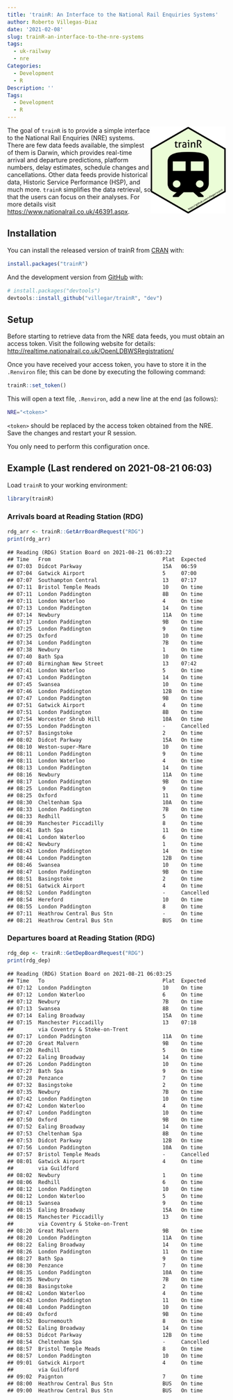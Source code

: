 ```yaml
---
title: 'trainR: An Interface to the National Rail Enquiries Systems'
author: Roberto Villegas-Diaz
date: '2021-02-08'
slug: trainR-an-interface-to-the-nre-systems
tags:
  - uk-railway
  - nre
Categories:
  - Development
  - R
Description: ''
Tags:
  - Development
  - R
---
```


<img src="https://raw.githubusercontent.com/villegar/trainR/main/inst/images/logo.png" alt="logo" align="right" height=200px/>

The goal of `trainR` is to provide a simple interface to the 
National Rail Enquiries (NRE) systems. There are few data feeds 
available, the simplest of them is Darwin, which provides real-time 
arrival and departure predictions, platform numbers, delay estimates, 
schedule changes and cancellations. Other data feeds provide historical 
data, Historic Service Performance (HSP), and much more. `trainR` 
simplifies the data retrieval, so that the users can focus on their 
analyses. For more details visit 
https://www.nationalrail.co.uk/46391.aspx.

## Installation

You can install the released version of trainR from [CRAN](https://CRAN.R-project.org) with:

``` r
install.packages("trainR")
```

And the development version from [GitHub](https://github.com/) with:

``` r
# install.packages("devtools")
devtools::install_github("villegar/trainR", "dev")
```

## Setup
Before starting to retrieve data from the NRE data feeds, you must obtain an access token. 
Visit the following website for details: http://realtime.nationalrail.co.uk/OpenLDBWSRegistration/

Once you have received your access token, you have to store it in the `.Renviron` file; this can be 
done by executing the following command:


```r
trainR::set_token()
```

This will open a text file, `.Renviron`, add a new line at the end (as follows):

```bash
NRE="<token>"
```

`<token>` should be replaced by the access token obtained from the NRE. Save the changes and restart 
your R session.

You only need to perform this configuration once.

## Example (Last rendered on 2021-08-21 06:03)

Load `trainR` to your working environment:

```r
library(trainR)
```

### Arrivals board at Reading Station (RDG)


```r
rdg_arr <- trainR::GetArrBoardRequest("RDG")
print(rdg_arr)
```

```
## Reading (RDG) Station Board on 2021-08-21 06:03:22
## Time   From                                    Plat  Expected
## 07:03  Didcot Parkway                          15A   06:59
## 07:04  Gatwick Airport                         5     07:00
## 07:07  Southampton Central                     13    07:17
## 07:11  Bristol Temple Meads                    10    On time
## 07:11  London Paddington                       8B    On time
## 07:11  London Waterloo                         4     On time
## 07:13  London Paddington                       14    On time
## 07:14  Newbury                                 11A   On time
## 07:17  London Paddington                       9B    On time
## 07:25  London Paddington                       9     On time
## 07:25  Oxford                                  10    On time
## 07:34  London Paddington                       7B    On time
## 07:38  Newbury                                 1     On time
## 07:40  Bath Spa                                10    On time
## 07:40  Birmingham New Street                   13    07:42
## 07:41  London Waterloo                         5     On time
## 07:43  London Paddington                       14    On time
## 07:45  Swansea                                 10    On time
## 07:46  London Paddington                       12B   On time
## 07:47  London Paddington                       9B    On time
## 07:51  Gatwick Airport                         4     On time
## 07:51  London Paddington                       8B    On time
## 07:54  Worcester Shrub Hill                    10A   On time
## 07:55  London Paddington                       -     Cancelled
## 07:57  Basingstoke                             2     On time
## 08:02  Didcot Parkway                          15A   On time
## 08:10  Weston-super-Mare                       10    On time
## 08:11  London Paddington                       9     On time
## 08:11  London Waterloo                         4     On time
## 08:13  London Paddington                       14    On time
## 08:16  Newbury                                 11A   On time
## 08:17  London Paddington                       9B    On time
## 08:25  London Paddington                       9     On time
## 08:25  Oxford                                  11    On time
## 08:30  Cheltenham Spa                          10A   On time
## 08:33  London Paddington                       7B    On time
## 08:33  Redhill                                 5     On time
## 08:39  Manchester Piccadilly                   8     On time
## 08:41  Bath Spa                                11    On time
## 08:41  London Waterloo                         6     On time
## 08:42  Newbury                                 1     On time
## 08:43  London Paddington                       14    On time
## 08:44  London Paddington                       12B   On time
## 08:46  Swansea                                 10    On time
## 08:47  London Paddington                       9B    On time
## 08:51  Basingstoke                             2     On time
## 08:51  Gatwick Airport                         4     On time
## 08:52  London Paddington                       -     Cancelled
## 08:54  Hereford                                10    On time
## 08:55  London Paddington                       8     On time
## 07:11  Heathrow Central Bus Stn                -     On time
## 08:21  Heathrow Central Bus Stn                BUS   On time
```

### Departures board at Reading Station (RDG)


```r
rdg_dep <- trainR::GetDepBoardRequest("RDG")
print(rdg_dep)
```

```
## Reading (RDG) Station Board on 2021-08-21 06:03:25
## Time   To                                      Plat  Expected
## 07:12  London Paddington                       10    On time
## 07:12  London Waterloo                         6     On time
## 07:12  Newbury                                 7B    On time
## 07:13  Swansea                                 8B    On time
## 07:14  Ealing Broadway                         15A   On time
## 07:15  Manchester Piccadilly                   13    07:18
##        via Coventry & Stoke-on-Trent           
## 07:17  London Paddington                       11A   On time
## 07:20  Great Malvern                           9B    On time
## 07:20  Redhill                                 5     On time
## 07:22  Ealing Broadway                         14    On time
## 07:26  London Paddington                       10    On time
## 07:27  Bath Spa                                9     On time
## 07:28  Penzance                                7     On time
## 07:32  Basingstoke                             2     On time
## 07:35  Newbury                                 7B    On time
## 07:42  London Paddington                       10    On time
## 07:42  London Waterloo                         4     On time
## 07:47  London Paddington                       10    On time
## 07:50  Oxford                                  9B    On time
## 07:52  Ealing Broadway                         14    On time
## 07:53  Cheltenham Spa                          8B    On time
## 07:53  Didcot Parkway                          12B   On time
## 07:56  London Paddington                       10A   On time
## 07:57  Bristol Temple Meads                    -     Cancelled
## 08:01  Gatwick Airport                         4     On time
##        via Guildford                           
## 08:02  Newbury                                 1     On time
## 08:06  Redhill                                 6     On time
## 08:12  London Paddington                       10    On time
## 08:12  London Waterloo                         5     On time
## 08:13  Swansea                                 9     On time
## 08:15  Ealing Broadway                         15A   On time
## 08:15  Manchester Piccadilly                   13    On time
##        via Coventry & Stoke-on-Trent           
## 08:20  Great Malvern                           9B    On time
## 08:20  London Paddington                       11A   On time
## 08:22  Ealing Broadway                         14    On time
## 08:26  London Paddington                       11    On time
## 08:27  Bath Spa                                9     On time
## 08:30  Penzance                                7     On time
## 08:35  London Paddington                       10A   On time
## 08:35  Newbury                                 7B    On time
## 08:38  Basingstoke                             2     On time
## 08:42  London Waterloo                         4     On time
## 08:43  London Paddington                       11    On time
## 08:48  London Paddington                       10    On time
## 08:49  Oxford                                  9B    On time
## 08:52  Bournemouth                             8     On time
## 08:52  Ealing Broadway                         14    On time
## 08:53  Didcot Parkway                          12B   On time
## 08:54  Cheltenham Spa                          -     Cancelled
## 08:57  Bristol Temple Meads                    8     On time
## 08:57  London Paddington                       10    On time
## 09:01  Gatwick Airport                         4     On time
##        via Guildford                           
## 09:02  Paignton                                7     On time
## 08:00  Heathrow Central Bus Stn                BUS   On time
## 09:00  Heathrow Central Bus Stn                BUS   On time
```
